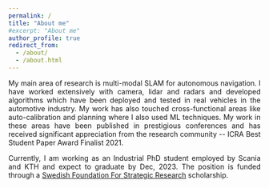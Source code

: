 ```yaml
---
permalink: /
title: "About me"
#excerpt: "About me"
author_profile: true
redirect_from: 
  - /about/
  - /about.html
---
```

<p style="text-align: justify;"> 
My main area of research is multi-modal SLAM for autonomous navigation. I have worked extensively with camera, lidar and radars and developed algorithms which have been deployed and tested in real vehicles in the automotive industry. My work has also touched cross-functional areas like auto-calibration and planning where I also used ML techniques. My work in these areas have been published in prestigious conferences and has received significant appreciation from the research community -- ICRA Best Student Paper Award Finalist 2021.
</p>

<p style="text-align: justify;">
Currently, I am working as an Industrial PhD student employed by Scania and KTH and expect to graduate by Dec, 2023. The position is funded through a <a href="https://strategiska.se/en/">Swedish Foundation For Strategic Research</a> scholarship.
</p>